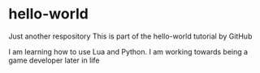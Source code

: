 # hello-world
Just another respository
This is part of the hello-world tutorial by GitHub

I am learning how to use Lua and Python. I am working towards being a game developer later in life
